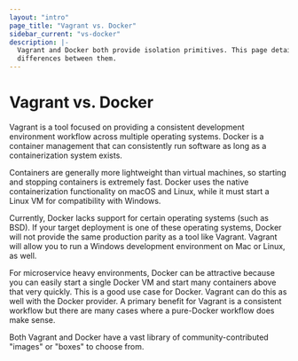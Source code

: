 ```yaml
---
layout: "intro"
page_title: "Vagrant vs. Docker"
sidebar_current: "vs-docker"
description: |-
  Vagrant and Docker both provide isolation primitives. This page details the
  differences between them.
---
```


# Vagrant vs. Docker

Vagrant is a tool focused on providing a consistent development environment
workflow across multiple operating systems. Docker is a container management
that can consistently run software as long as a containerization system exists.

Containers are generally more lightweight than virtual machines, so starting
and stopping containers is extremely fast. Docker uses the native
containerization functionality on macOS and Linux, while it must start a Linux
VM for compatibility with Windows.


Currently, Docker lacks support for certain operating systems (such as
BSD). If your target deployment is one of these operating systems,
Docker will not provide the same production parity as a tool like Vagrant.
Vagrant will allow you to run a Windows development environment on Mac or Linux,
as well.

For microservice heavy environments, Docker can be attractive because you
can easily start a single Docker VM and start many containers above that
very quickly. This is a good use case for Docker. Vagrant can do this as well
with the Docker provider. A primary benefit for Vagrant is a consistent workflow
but there are many cases where a pure-Docker workflow does make sense.

Both Vagrant and Docker have a vast library of community-contributed "images"
or "boxes" to choose from.
